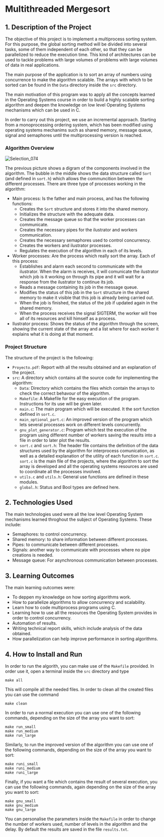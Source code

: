 # Multithreaded Mergesort 

## 1. Description of the Project

[//]: # "What was the purpose of the project?" 
The objective of this project is to implement a multiprocess sorting system. For this purpose, the global sorting method will be divided into several tasks, some of them independent of each other, so that they can be parallelized to reduce the execution time. This kind of architectures can be used to tackle problems with large volumes of problems with large volumes of data in real applications.


[//]: # "What your application does?" 
The main purpose of the application is to sort an array of numbers using concurrence to make the algorithm scalable. The arrays with which to be sorted can be found in the `Data` directory inside the `src` directory.

[//]: # "What problem does it solve" 


[//]: # "What was your motivation?" 
The main motivation of this program was to apply all the concepts learned in the Operating Systems course in order to build a highly scalable sorting algorithm and deepen the knowledge on low level Operating Systems mechanisms which can be used in C.

[//]: # "Why did you build this project?" 


[//]: # "Building Procedure" 
In order to carry out this project, we use an incremental approach. Starting from a monoprocessing ordering system, which has been modified using operating systems mechanims such as shared memory, message queue, signal and semaphores until the multiprocessing version is reached.

### Algorithm Overview
  ![Selection_074](https://user-images.githubusercontent.com/46072805/192671599-48c65b59-7d8a-4886-8d8f-5a12507b647d.png)

The previous picture shows a digram of the components involved in the algorithm. The bubble in the middle shows the data structure called `Sort` (and defined in `sort.h`) which allows the communcition between the different processes. There are three type of processes working in the algorithm:
- Main process: Is the father and main process, and has the following functions:
  - Creates the `Sort` structure and stores it into the shared memory.
  - Initializes the structure with the adequate data.
  - Creates the message queue so that the worker processes can communicate.
  - Creates the necessary pipes for the ilustrator and workers communication.
  - Creates the necessary semaphores used to control concurrency.
  - Creates the workers and ilustrator processes.
  - Regulates the execution of the algorithm in each of its levels.
- Worker processes: Are the process which really sort the array. Each of this process:
  - Establishes and alarm each second to communicate with the ilustrator. When the alarm is receives, it will comunicate the ilustrator which job is it working on through its pipe and it will wait for a response from the ilustrator to continue its job.
  - Reads a message containing its job in the message queue.
  - Modifies the status of this job in the `Sort` structure in the shared memory to make it visible that this job is already being carried out.
  - When the job is finished, the status of the job if updated again in the shared memory.
  - When the process receives the signal SIGTERM, the worker will free all of its resources and kill himself as a process.
- Ilustrator process: Shows the status of the algorithm through the screen, showing the current state of the array and a list where for each worker it explains what it is doing at that moment.


### Project Structure
The structure of the project is the following:
- `Proyecto.pdf`: Report with all the results obtained and an explanation of the project.
- `src`: A directory which contains all the source code for implementing the algorithm:
  - `Data`: Directory which contains the files which contain the arrays to check the correct behavour of the algorithm.
  - `Makefile`: A Makefile for the easy execution of the program. Instructions for its use will be given later.
  - `main.c`: The main program which will be executed. It the sort function defined in `sort.c`.
  - `main_optional_part.c`: An improved version of the program which lets several processes work on different levels concurrently.
  - `gnu_plot_generator.c`: Program which test the execution of the program using different number of workers saving the results into a file in order to later plot the results.
  - `sort.c` and `sort.h`: The header file contains the definition of the data structures used by the algorithm for interprocess comunication, as well as a detailed explanation of the utility of each function in `sort.c`. `sort.c` is the main file of the projects, where the algorithm to sort the array is developed and all the operating systems resources are used to coordinate all the processes involved.
  - `utils.c` and `utils.h`: General use functions are defined in these modules.
  - `global.h`: Status and Bool types are defined here.



## 2. Technologies Used

[//]: # "What technologies were used?" 
The main technologies used were all the low level Operating System mechanisms learned throghout the subject of Operating Systems. These include:
- Semaphores: to control concurrency.
- Shared memory: to share information between different processes.
- Pipes: to communicate between different processes.
- Signals: another way to communicate with processes where no pipe creations is needed. 
- Message queue: For asynchronous communication between processes. 

[//]: # "Why you used the technologies you used?" 


[//]: # "Some of the challenges you faced and features you hope to implement in the future." 





## 3. Learning Outcomes

[//]: # "What did you learn?" 
The main learning outcomes were:
- To deppen my knowledge on how sorting algorithms work.
- How to parallelize algorithms to allow concurrency and scalability.
- Learn how to code multiprocess programs using C.
- Learning how to use all the resources the Operating System provides in order to control concurrency.
- Automation of results.
- Writing technical report skills, which include analysis of the data obtained.
- How parallelization can help improve performance in sorting algorithms.


## 4. How to Install and Run
In order to run the algorith, you can make use of the `Makefile` provided. In order use it, open a terminal inside the `src` directory and type
```
make all
```
This will compile all the needed files. In order to clean all the created files you can use the command
```
make clean
```
In order to run a normal execution you can use one of the following commands, depending on the size of the array you want to sort:
```
make run_small
make run_medium
make run_large
```

Similarly, to run the improved version of the algorithm you can use one of the following commands, depending on the size of the array you want to sort:
```
make runi_small
make runi_medium
make runi_large
```

Finally, if you want a file which contains the result of several execution, you can use the following commands, again depending on the size of the array you want to sort:
```
make gnu_small
make gnu_medium
make gnu_large
```
You can personalise the parameters inside the `Makefile` in order to change the number of workers used, number of levels in the algorithm and the delay. By default the results are saved in the file `results.txt`.


[//]: # "## 5. Extra Information"


